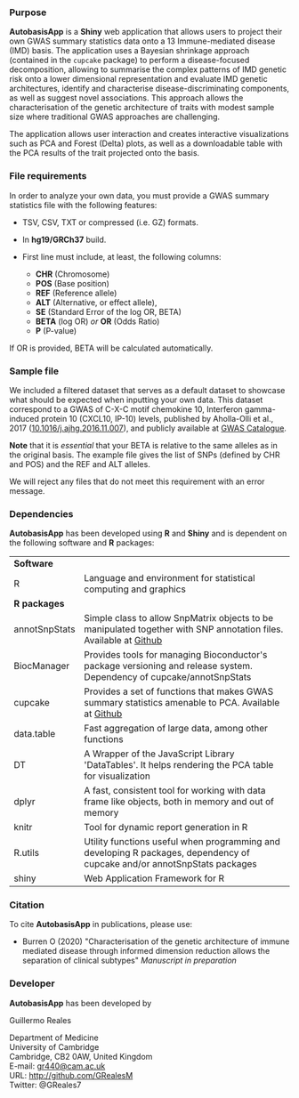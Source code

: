 ###  Purpose

**AutobasisApp** is a **Shiny** web application that allows users to project their own GWAS summary statistics data onto a 13 Immune-mediated disease (IMD) basis.
The application uses a Bayesian shrinkage approach (contained in the `cupcake` package) to perform a disease-focused decomposition, allowing to summarise the complex patterns of IMD genetic risk onto a lower dimensional representation and evaluate IMD genetic architectures, identify and characterise disease-discriminating components, as well as suggest novel associations. This approach allows the characterisation of the genetic architecture of traits with modest sample size where traditional GWAS approaches are challenging. 

The application allows user interaction and creates interactive visualizations such as PCA and Forest (Delta) plots, as well as a downloadable table with the PCA results of the trait projected onto the basis.


### File requirements

In order to analyze your own data, you must provide a GWAS summary statistics file with the following features:

- TSV, CSV, TXT or compressed (i.e. GZ) formats.

- In **hg19/GRCh37** build.

- First line must include, at least, the following columns: 
  
    - **CHR** (Chromosome)
    - **POS** (Base position)
    - **REF** (Reference allele)
    - **ALT** (Alternative, or effect allele), 
    - **SE** (Standard Error of the log OR, BETA)
    - **BETA** (log OR) *or* **OR** (Odds Ratio)
    - **P** (P-value)
      
If OR is provided, BETA will be calculated automatically.
  
  
### Sample file

We included a filtered dataset that serves as a default dataset to showcase what should be expected when inputting your own data.
This dataset correspond to a GWAS of C-X-C motif chemokine 10, Interferon gamma-induced protein 10 (CXCL10, IP-10) levels, published by Aholla-Olli et al., 2017 ([10.1016/j.ajhg.2016.11.007](https://doi.org/10.1016/j.ajhg.2016.11.007)), and publicly available at [GWAS Catalogue](http://computationalmedicine.fi/data#Cytokine_GWAS).

**Note** that it is *essential* that your BETA is relative to the same alleles as in the original basis.  The example file gives the list of SNPs (defined by CHR and POS) and the REF and ALT alleles.

We will reject any files that do not meet this requirement with an error message.


### Dependencies

**AutobasisApp** has been developed using **R** and **Shiny** and is dependent on the following software and **R** packages:

|  |   |
--- | ----
**Software**   | 
R  | Language and environment for statistical computing and graphics
**R packages** |
annotSnpStats | Simple class to allow SnpMatrix objects to be manipulated together with SNP annotation files. Available at [Github](https://github.com/chr1swallace/annotSnpStats)
BiocManager | Provides tools for managing Bioconductor's package versioning and release system. Dependency of cupcake/annotSnpStats
cupcake | Provides a set of functions that makes GWAS summary statistics amenable to PCA. Available at [Github](https://github.com/ollyburren/cupcake)
data.table | Fast aggregation of large data, among other functions
DT | A Wrapper of the JavaScript Library 'DataTables'. It helps rendering the PCA table for visualization
dplyr  | A fast, consistent tool for working with data frame like objects, both in memory and out of memory
knitr  | Tool for dynamic report generation in R
R.utils | Utility functions useful when programming and developing R packages, dependency of cupcake and/or annotSnpStats packages
shiny  | Web Application Framework for R


### Citation

To cite **AutobasisApp** in publications, please use:

- Burren O (2020) "Characterisation of the genetic architecture of immune mediated disease through informed dimension reduction allows the separation of clinical subtypes" *Manuscript in preparation*


### Developer

**AutobasisApp** has been developed by

Guillermo Reales 

Department of Medicine  
University of Cambridge  
Cambridge, CB2 0AW, United Kingdom  
E-mail: gr440@cam.ac.uk  
URL: http://github.com/GRealesM  
Twitter: @GReales7  
